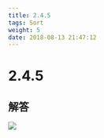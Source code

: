 ```yaml
---
title: 2.4.5
tags: Sort
weight: 5
date: 2018-08-13 21:47:12
---
```


# 2.4.5


## 解答

![](/resources/2.4.5/1.gif)
